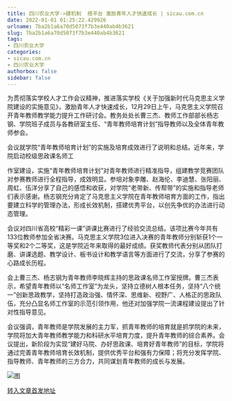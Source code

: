 ```yaml
---
title: 四川农业大学->建机制  搭平台 激励青年人才快速成长 | sicau.com.cn
date: 2022-01-01 01:25:22.429926
urlname: 7ba2b1a6a70d5073f7b3e440ab4b3621
slug: 7ba2b1a6a70d5073f7b3e440ab4b3621
tags: 
- 四川农业大学
categories:
- sicau.com.cn
- 四川农业大学
authorbox: false
sidebar: false
---
```

为贯彻落实学校人才工作会议精神，推进落实学校《关于加强新时代马克思主义学院建设的实施意见》，激励青年人才快速成长，12月29日上午，马克思主义学院召开青年教师教学能力提升工作研讨会。教务处处长曹三杰、教师工作部部长杨志钢、学院班子成员与各教研室主任、“青年教师培育计划”指导教师以及全体青年教师参会。

会议就学院“青年教师培育计划”的实施及培育成效进行了说明和总结。近年来，学院启动校级思政课名师工
<!--more-->
作室建设，实施“青年教师培育计划”对青年教师进行精准指导，组建教学竞赛团队对参赛教师进行全程指导，成效明显。参培对象李雕、赵海伦、李迪慧、张阳丽、周虹、伍洋分享了自己的感悟和收获，对学院“老带新、传帮带”的实施和指导老师们表示感谢。杨志钢充分肯定了马克思主义学院在青年教师培育方面的工作，指出要建立科学的管理办法，形成长效机制，搭建优秀平台，以创先争优的办法进行动态管理。

会议对四川省高校“精彩一课”讲课比赛进行了经验交流总结。该项比赛今年共有133位教师参加全省决赛。马克思主义学院3位进入决赛的青年教师分别斩获1个一等奖和2个二等奖，这是学院近年来取得的最好成绩。获奖教师代表分别从团队打磨、讲课选题、教学设计、板书设计和教学语言等方面进行了交流，分享了参赛的心路成长历程。

会上曹三杰、杨志钢为青年教师李晓辉主持的思政课名师工作室授牌。曹三杰表示，希望青年教师以“名师工作室”为龙头，坚持立德树人根本任务，坚持“八个统一”创新思政教学，坚持打造政治强、情怀深、思维新、视野广、人格正的思政队伍，充分凸显名师工作室的示范引领作用，他还对加强学院一流课程建设提出了针对性指导意见。

会议强调，青年教师是学院发展的主力军，抓青年教师的培育就是抓学院的未来，学院将加大青年教师教学能力和科研水平培育力度，提升青年教师的综合素养。会议提出，新阶段为实现“建好马院、办好思政课、培育好青年教师”的目标，学院将通过完善青年教师培育长效机制，提供优秀平台和强有力保障；将充分发挥学院、指导教师、青年教师的三方合力，共同谋划青年教师的成长与发展。

![图](https://news.sicau.edu.cn/__local/1/4E/07/D8BD1A464FD754F7A9976225BE4_6D8331DF_183D2.jpg)

[转入文章首发地址](https://news.sicau.edu.cn/info/1078/66316.htm)